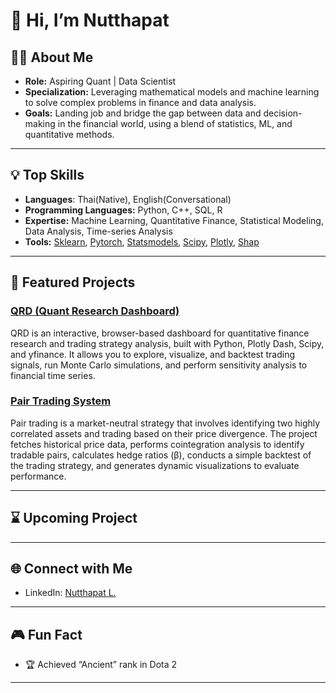 # 👋 Hi, I’m Nutthapat

## 👨‍💻 About Me

- **Role:** Aspiring Quant | Data Scientist
- **Specialization:** Leveraging mathematical models and machine learning to solve complex problems in finance and data analysis.
- **Goals:** Landing job and bridge the gap between data and decision-making in the financial world, using a blend of statistics, ML, and quantitative methods.

---

## 💡 Top Skills

- **Languages**: Thai(Native), English(Conversational)
- **Programming Languages:** Python, C++, SQL, R
- **Expertise:** Machine Learning, Quantitative Finance, Statistical Modeling, Data Analysis, Time-series Analysis
- **Tools:** [Sklearn](https://github.com/scikit-learn/scikit-learn), [Pytorch](https://github.com/pytorch/pytorch), [Statsmodels](https://github.com/statsmodels/statsmodels), [Scipy](https://github.com/scipy/scipy), [Plotly](https://github.com/plotly/plotly.py), [Shap](https://github.com/shap/shap)

---

## 🚀 Featured Projects

### [QRD (Quant Research Dashboard)](https://github.com/alohalio/qrd)

QRD is an interactive, browser-based dashboard for quantitative finance research and trading strategy analysis, built with Python, Plotly Dash, Scipy, and yfinance. It allows you to explore, visualize, and backtest trading signals, run Monte Carlo simulations, and perform sensitivity analysis to financial time series.

### [Pair Trading System](https://github.com/alohalio/PairTrading)
Pair trading is a market-neutral strategy that involves identifying two highly correlated assets and trading based on their price divergence. The project fetches historical price data, performs cointegration analysis to identify tradable pairs, calculates hedge ratios (β), conducts a simple backtest of the trading strategy, and generates dynamic visualizations to evaluate performance.

---

## ⌛ Upcoming Project

---

## 🌐 Connect with Me

- LinkedIn: [Nutthapat L.](https://www.linkedin.com/in/nutthapat-l/)

---

## 🎮 Fun Fact

- 🏆 Achieved “Ancient” rank in Dota 2

---
